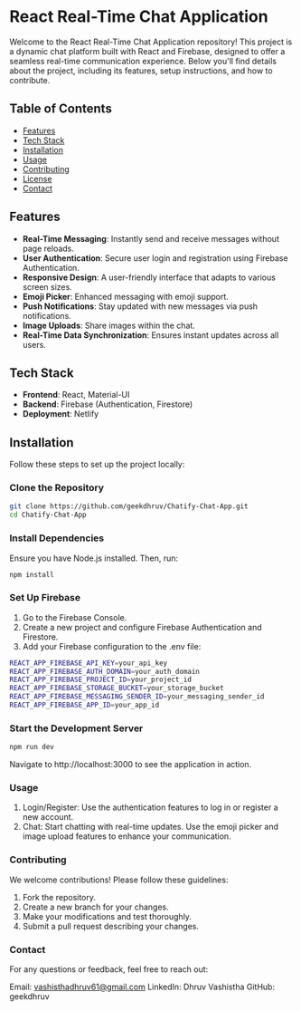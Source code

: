# React Real-Time Chat Application

Welcome to the React Real-Time Chat Application repository! This project is a dynamic chat platform built with React and Firebase, designed to offer a seamless real-time communication experience. Below you'll find details about the project, including its features, setup instructions, and how to contribute.

## Table of Contents

- [Features](#features)
- [Tech Stack](#tech-stack)
- [Installation](#installation)
- [Usage](#usage)
- [Contributing](#contributing)
- [License](#license)
- [Contact](#contact)

## Features

- **Real-Time Messaging**: Instantly send and receive messages without page reloads.
- **User Authentication**: Secure user login and registration using Firebase Authentication.
- **Responsive Design**: A user-friendly interface that adapts to various screen sizes.
- **Emoji Picker**: Enhanced messaging with emoji support.
- **Push Notifications**: Stay updated with new messages via push notifications.
- **Image Uploads**: Share images within the chat.
- **Real-Time Data Synchronization**: Ensures instant updates across all users.

## Tech Stack

- **Frontend**: React, Material-UI
- **Backend**: Firebase (Authentication, Firestore)
- **Deployment**: Netlify

## Installation

Follow these steps to set up the project locally:

### Clone the Repository

```bash
git clone https://github.com/geekdhruv/Chatify-Chat-App.git
cd Chatify-Chat-App
```
### Install Dependencies
Ensure you have Node.js installed. Then, run:
```bash
npm install
```

### Set Up Firebase
1. Go to the Firebase Console.
2. Create a new project and configure Firebase Authentication and Firestore.
3. Add your Firebase configuration to the .env file:

```bash
REACT_APP_FIREBASE_API_KEY=your_api_key
REACT_APP_FIREBASE_AUTH_DOMAIN=your_auth_domain
REACT_APP_FIREBASE_PROJECT_ID=your_project_id
REACT_APP_FIREBASE_STORAGE_BUCKET=your_storage_bucket
REACT_APP_FIREBASE_MESSAGING_SENDER_ID=your_messaging_sender_id
REACT_APP_FIREBASE_APP_ID=your_app_id
```
### Start the Development Server

```bash
npm run dev
```
Navigate to http://localhost:3000 to see the application in action.

### Usage
1. Login/Register: Use the authentication features to log in or register a new account.
2. Chat: Start chatting with real-time updates. Use the emoji picker and image upload features to enhance your communication.
### Contributing
We welcome contributions! Please follow these guidelines:

1. Fork the repository.
2. Create a new branch for your changes.
3. Make your modifications and test thoroughly.
4. Submit a pull request describing your changes.
   

### Contact
For any questions or feedback, feel free to reach out:

Email: vashisthadhruv61@gmail.com
LinkedIn: Dhruv Vashistha
GitHub: geekdhruv







